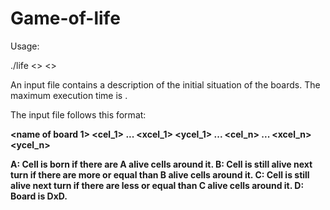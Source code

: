 # Game-of-life

Usage:

./life <<file>> <<t>>
  
An input file <file> contains a description of the initial situation of the boards. The maximum execution time is <t>.
  
The input file follows this format:
 
<number of boards> <A> <B> <C> <D>
<name of board 1> <cel_1> <x1> <y1> <x2> <y2> ... <xcel_1> <ycel_1>
...
<name of board n> <cel_n> <x1> <y1> <x2> <y2> ... <xcel_n> <ycel_n>
  
  A: Cell is born if there are A alive cells around it.
  B: Cell is still alive next turn if there are more or equal than B alive cells around it.
  C: Cell is still alive next turn if there are less or equal than C alive cells around it.
  D: Board is DxD.
